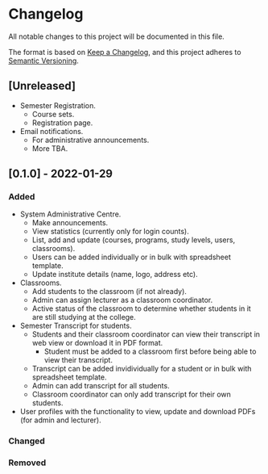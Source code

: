 # Changelog
All notable changes to this project will be documented in this file.

The format is based on [Keep a Changelog](https://keepachangelog.com/en/1.0.0/),
and this project adheres to [Semantic Versioning](https://semver.org/spec/v2.0.0.html).

## [Unreleased]
- Semester Registration.
  - Course sets.
  - Registration page.
- Email notifications.
  - For administrative announcements.
  - More TBA.

## [0.1.0] - 2022-01-29
### Added
- System Administrative Centre.
  - Make announcements.
  - View statistics (currently only for login counts).
  - List, add and update (courses, programs, study levels, users, classrooms).
  - Users can be added individually or in bulk with spreadsheet template.
  - Update institute details (name, logo, address etc).
- Classrooms.
  - Add students to the classroom (if not already).
  - Admin can assign lecturer as a classroom coordinator.
  - Active status of the classroom to determine whether students in it are still studying at the college.
- Semester Transcript for students.
  - Students and their classroom coordinator can view their transcript in web view or download it in PDF format.
    - Student must be added to a classroom first before being able to view their transcript.
  - Transcript can be added invidividually for a student or in bulk with spreadsheet template.
  - Admin can add transcript for all students.
  - Classroom coordinator can only add transcript for their own students.
- User profiles with the functionality to view, update and download PDFs (for admin and lecturer).
### Changed

### Removed
